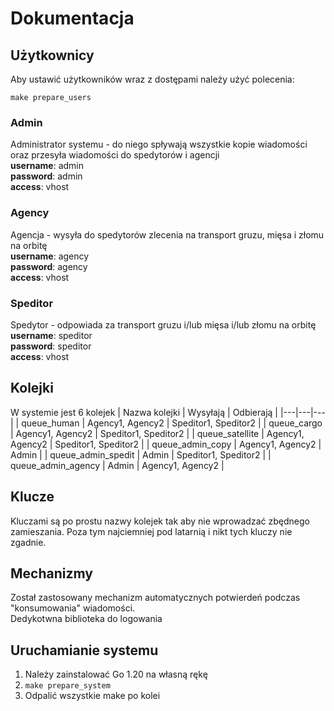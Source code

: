 # Dokumentacja

## Użytkownicy

Aby ustawić użytkowników wraz z dostępami należy użyć polecenia:

```make
make prepare_users
```

### Admin

Administrator systemu - do niego spływają wszystkie kopie wiadomości oraz przesyła wiadomości do spedytorów i agencji \
**username**: admin \
**password**: admin \
**access**: vhost

### Agency

Agencja - wysyła do spedytorów zlecenia na transport gruzu, mięsa i złomu na orbitę \
**username**: agency \
**password**: agency \
**access**: vhost

### Speditor

Spedytor - odpowiada za transport gruzu i/lub mięsa i/lub złomu na orbitę \
**username**: speditor \
**password**: speditor \
**access**: vhost

## Kolejki

W systemie jest 6 kolejek
| Nazwa kolejki | Wysyłają | Odbierają |
|---|---|---|
| queue_human | Agency1, Agency2 | Speditor1, Speditor2 |
| queue_cargo | Agency1, Agency2 | Speditor1, Speditor2 |
| queue_satellite | Agency1, Agency2 | Speditor1, Speditor2 |
| queue_admin_copy | Agency1, Agency2 | Admin |
| queue_admin_spedit | Admin | Speditor1, Speditor2 |
| queue_admin_agency | Admin | Agency1, Agency2 |

## Klucze

Kluczami są po prostu nazwy kolejek tak aby nie wprowadzać zbędnego zamieszania. Poza tym najciemniej pod latarnią i nikt tych kluczy nie zgadnie.

## Mechanizmy

Został zastosowany mechanizm automatycznych potwierdeń podczas "konsumowania" wiadomości. \
Dedykotwna biblioteka do logowania 

## Uruchamianie systemu

1. Należy zainstalować Go 1.20 na własną rękę
2. `make prepare_system`
3. Odpalić wszystkie make po kolei
